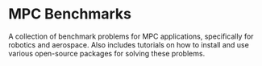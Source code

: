 # MPC Benchmarks
A collection of benchmark problems for MPC applications, specifically for robotics and
aerospace. Also includes tutorials on how to install and use various open-source 
packages for solving these problems.
